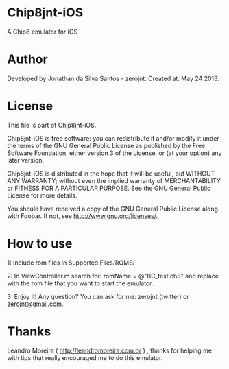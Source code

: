 Chip8jnt-iOS
=================

A Chip8 emulator for iOS

Author
======

Developed by Jonathan da Silva Santos - zerojnt.
Created at: May 24 2013.

License
=======

This file is part of Chip8jnt-iOS.

Chip8jnt-iOS is free software: you can redistribute it and/or modify
it under the terms of the GNU General Public License as published by
the Free Software Foundation, either version 3 of the License, or
(at your option) any later version.
 
Chip8jnt-iOS is distributed in the hope that it will be useful,
but WITHOUT ANY WARRANTY; without even the implied warranty of
MERCHANTABILITY or FITNESS FOR A PARTICULAR PURPOSE.  See the
GNU General Public License for more details.
 
You should have received a copy of the GNU General Public License
along with Foobar.  If not, see <http://www.gnu.org/licenses/>.
 

How to use
===========

1:	Include rom files in Supported Files/ROMS/

2:	In ViewController.m search for: romName = @"BC_test.ch8" and replace with the rom file that you want to start the emulator.

3:	Enjoy it! Any question? You can ask for me: zerojnt (twitter) or zerojnt@gmail.com.

Thanks
======

Leandro Moreira ( http://leandromoreira.com.br ) , thanks for helping me with tips that really encouraged me to do this emulator.